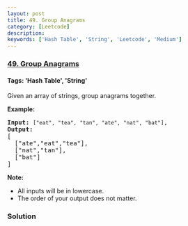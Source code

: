 ```yaml
---
layout: post
title: 49. Group Anagrams
category: [Leetcode]
description: 
keywords: ['Hash Table', 'String', 'Leetcode', 'Medium']
---
```

### [49. Group Anagrams](https://leetcode.com/problems/group-anagrams)

#### Tags: 'Hash Table', 'String'

<div class="content__u3I1 question-content__JfgR"><div><p>Given an array of strings, group anagrams together.</p>
<p><strong>Example:</strong></p>
<pre><strong>Input:</strong> <code>["eat", "tea", "tan", "ate", "nat", "bat"]</code>,
<strong>Output:</strong>
[
  ["ate","eat","tea"],
  ["nat","tan"],
  ["bat"]
]</pre>
<p><strong>Note:</strong></p>
<ul>
<li>All inputs will be in lowercase.</li>
<li>The order of your output does not matter.</li>
</ul>
</div></div>

### Solution
